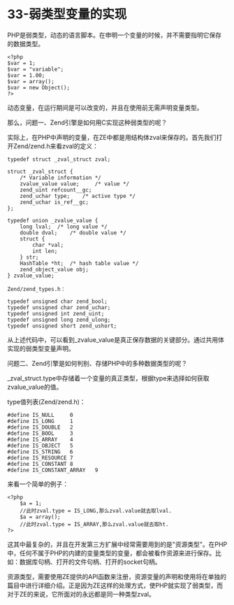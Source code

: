 # 33-弱类型变量的实现
PHP是弱类型，动态的语言脚本。在申明一个变量的时候，并不需要指明它保存的数据类型。

    <?php  
    $var = 1;  
    $var = "variable";  
    $var = 1.00;  
    $var = array();  
    $var = new Object();  
    ?>

动态变量，在运行期间是可以改变的，并且在使用前无需声明变量类型。

那么，问题一、Zend引擎是如何用C实现这种弱类型的呢？

实际上，在PHP中声明的变量，在ZE中都是用结构体zval来保存的。首先我们打开Zend/zend.h来看zval的定义：

    typedef struct _zval_struct zval;  
      
    struct _zval_struct {  
        /* Variable information */  
        zvalue_value value;     /* value */  
        zend_uint refcount__gc;  
        zend_uchar type;    /* active type */  
        zend_uchar is_ref__gc;  
    };  
      
    typedef union _zvalue_value {  
        long lval;  /* long value */  
        double dval;    /* double value */  
        struct {  
            char *val;  
            int len;  
        } str;  
        HashTable *ht;  /* hash table value */  
        zend_object_value obj;  
    } zvalue_value;

    Zend/zend_types.h：

    typedef unsigned char zend_bool;  
    typedef unsigned char zend_uchar;  
    typedef unsigned int zend_uint;  
    typedef unsigned long zend_ulong;  
    typedef unsigned short zend_ushort;  

从上述代码中，可以看到_zvalue_value是真正保存数据的关键部分。通过共用体实现的弱类型变量声明。

问题二、Zend引擎是如何判别、存储PHP中的多种数据类型的呢？

_zval_struct.type中存储着一个变量的真正类型，根据type来选择如何获取zvalue_value的值。

type值列表(Zend/zend.h)：  

    #define IS_NULL     0  
    #define IS_LONG     1  
    #define IS_DOUBLE   2  
    #define IS_BOOL     3  
    #define IS_ARRAY    4  
    #define IS_OBJECT   5  
    #define IS_STRING   6  
    #define IS_RESOURCE 7  
    #define IS_CONSTANT 8  
    #define IS_CONSTANT_ARRAY   9  

来看一个简单的例子：

    <?php  
        $a = 1;  
        //此时zval.type = IS_LONG,那么zval.value就去取lval.  
        $a = array();  
        //此时zval.type = IS_ARRAY,那么zval.value就去取ht.  
    ?>

这其中最复杂的，并且在开发第三方扩展中经常需要用到的是"资源类型"。在PHP中，任何不属于PHP的内建的变量类型的变量，都会被看作资源来进行保存。比如：数据库句柄、打开的文件句柄、打开的socket句柄。

资源类型，需要使用ZE提供的API函数来注册，资源变量的声明和使用将在单独的篇目中进行详细介绍。正是因为ZE这样的处理方式，使PHP就实现了弱类型，而对于ZE的来说，它所面对的永远都是同一种类型zval。
